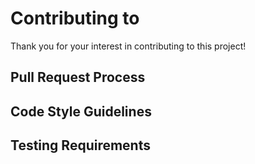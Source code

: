 # Contributing to 

Thank you for your interest in contributing to this project!

## Pull Request Process

## Code Style Guidelines

## Testing Requirements
